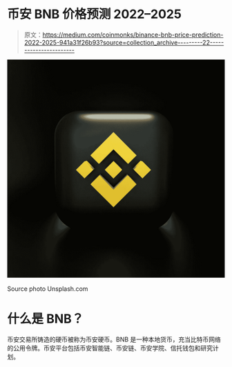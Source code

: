 # 币安 BNB 价格预测 2022–2025

> 原文：<https://medium.com/coinmonks/binance-bnb-price-prediction-2022-2025-941a31f26b93?source=collection_archive---------22----------------------->

![](img/a70509384d4950ef54707a69805d1c4d.png)

Source photo Unsplash.com

# 什么是 BNB？

币安交易所铸造的硬币被称为币安硬币。BNB 是一种本地货币，充当比特币网络的公用令牌。币安平台包括币安智能链、币安链、币安学院、信托钱包和研究计划。